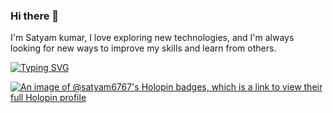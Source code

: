 ### Hi there 👋
 I'm Satyam kumar, I love exploring new technologies, and I'm always looking for new ways to improve my skills and learn from others.

[![Typing SVG](https://readme-typing-svg.demolab.com/?lines=First+line+of+text;Second+line+of+text)](https://git.io/typing-svg)


 
[![An image of @satyam6767's Holopin badges, which is a link to view their full Holopin profile](https://holopin.me/satyam6767)](https://holopin.io/@satyam6767)




<!--
**Satyam6767/Satyam6767** is a ✨ _special_ ✨ repository because its `README.md` (this file) appears on your GitHub profile.

Here are some ideas to get you started:

- 🔭 I’m currently working on ...
- 🌱 I’m currently learning ...
- 👯 I’m looking to collaborate on ...
- 🤔 I’m looking for help with ...
- 💬 Ask me about ...
- 📫 How to reach me: ...
- 😄 Pronouns: ...
- ⚡ Fun fact: ...
-->
